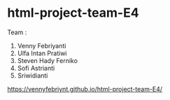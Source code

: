 # html-project-team-E4

Team :
1. Venny Febriyanti
2. Ulfa Intan Pratiwi
3. Steven Hady Ferniko
4. Sofi Astrianti
5. Sriwidianti

https://vennyfebriynt.github.io/html-project-team-E4/
